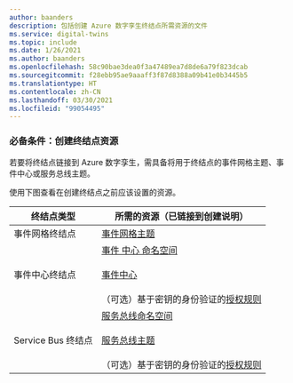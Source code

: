 ```yaml
---
author: baanders
description: 包括创建 Azure 数字孪生终结点所需资源的文件
ms.service: digital-twins
ms.topic: include
ms.date: 1/26/2021
ms.author: baanders
ms.openlocfilehash: 58c90bae3dea0f3a47489ea7d8de6a79f823dcab
ms.sourcegitcommit: f28ebb95ae9aaaff3f87d8388a09b41e0b3445b5
ms.translationtype: HT
ms.contentlocale: zh-CN
ms.lasthandoff: 03/30/2021
ms.locfileid: "99054495"
---
```

### <a name="prerequisite-create-endpoint-resources"></a>必备条件：创建终结点资源

若要将终结点链接到 Azure 数字孪生，需具备将用于终结点的事件网格主题、事件中心或服务总线主题。

使用下图查看在创建终结点之前应该设置的资源。

| 终结点类型 | 所需的资源（已链接到创建说明） |
| --- | --- |
| 事件网格终结点 | [事件网格主题](../articles/event-grid/custom-event-quickstart-portal.md#create-a-custom-topic) |
| 事件中心终结点 | [事件&nbsp;中心&nbsp;命名空间](../articles/event-hubs/event-hubs-create.md)<br/><br/>[事件中心](../articles/event-hubs/event-hubs-create.md)<br/><br/>（可选）基于密钥的身份验证的[授权规则](../articles/event-hubs/authorize-access-shared-access-signature.md) | 
| Service Bus 终结点 | [服务总线命名空间](../articles/service-bus-messaging/service-bus-quickstart-topics-subscriptions-portal.md)<br/><br/>[服务总线主题](../articles/service-bus-messaging/service-bus-quickstart-topics-subscriptions-portal.md)<br/><br/> （可选）基于密钥的身份验证的[授权规则](../articles/service-bus-messaging/service-bus-authentication-and-authorization.md#shared-access-signature)|
